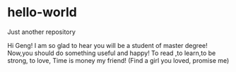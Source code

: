 # hello-world
Just another repository


Hi Geng! I am so glad to hear you will be a student of master degree! 
Now,you should do something useful and happy!
To read ,to learn,to be strong, to love,
Time is money my friend!
(Find a girl you loved, promise me)

